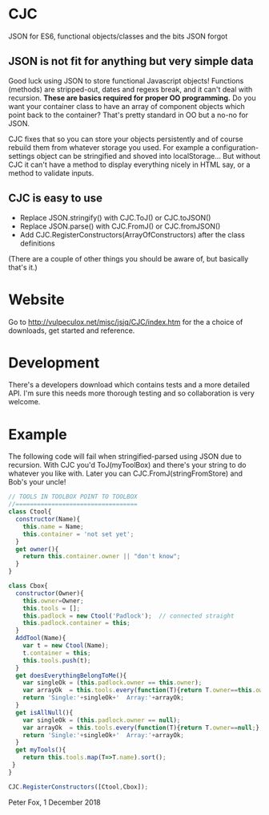 # CJC
JSON for ES6, functional objects/classes and the bits JSON forgot

## JSON is not fit for anything but very simple data
Good luck using JSON to store functional Javascript objects!  Functions (methods) are stripped-out, dates and regexs break, and it can't deal with recursion.  **These are basics required for proper OO programming.**  Do you want your container class to have an array of component objects which point back to the container?  That's pretty standard in OO but a no-no for JSON.

CJC fixes that so you can store your objects persistently and of course rebuild them from whatever storage you used.  For example a configuration-settings object can be stringified and shoved into localStorage...  But without CJC it can't have a method to display everything nicely in HTML say, or a method to validate inputs.  

## CJC is easy to use
* Replace JSON.stringify() with CJC.ToJ() or CJC.toJSON()
* Replace JSON.parse() with CJC.FromJ() or CJC.fromJSON()
* Add CJC.RegisterConstructors(ArrayOfConstructors) after the class definitions

(There are a couple of other things you should be aware of, but basically that's it.)

# Website
Go to http://vulpeculox.net/misc/jsjq/CJC/index.htm for the a choice of downloads, get started and reference.

# Development
There's a developers download which contains tests and a more detailed API.  I'm sure this needs more thorough testing and so collaboration is very welcome.

# Example
The following code will fail when stringified-parsed using JSON due to recursion.  With CJC you'd ToJ(myToolBox) and there's your string to do whatever you like with.  Later you can CJC.FromJ(stringFromStore) and Bob's your uncle!

```javascript
// TOOLS IN TOOLBOX POINT TO TOOLBOX
//==================================
class Ctool{
  constructor(Name){
    this.name = Name;
    this.container = 'not set yet';
  }
  get owner(){
    return this.container.owner || "don't know";
  }
}

class Cbox{
  constructor(Owner){
    this.owner=Owner;
    this.tools = [];
    this.padlock = new Ctool('Padlock');  // connected straight
    this.padlock.container = this;
  }
  AddTool(Name){
    var t = new Ctool(Name);
    t.container = this;
    this.tools.push(t);
  }
  get doesEverythingBelongToMe(){
    var singleOk = (this.padlock.owner == this.owner);
    var arrayOk  = this.tools.every(function(T){return T.owner==this.owner;},this);
    return 'Single:'+singleOk+'  Array:'+arrayOk;
  }
  get isAllNull(){
    var singleOk = (this.padlock.owner == null);
    var arrayOk  = this.tools.every(function(T){return T.owner==null;},this);
    return 'Single:'+singleOk+'  Array:'+arrayOk;
  }
  get myTools(){
    return this.tools.map(T=>T.name).sort();
 }  
}

CJC.RegisterConstructors([Ctool,Cbox]);
```




Peter Fox,  1 December 2018
